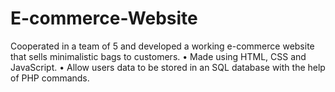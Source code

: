 # E-commerce-Website

Cooperated in a team of 5 and developed a working e-commerce website that sells minimalistic bags to customers.
• Made using HTML, CSS and JavaScript.
• Allow users data to be stored in an SQL database with the help of PHP commands.
